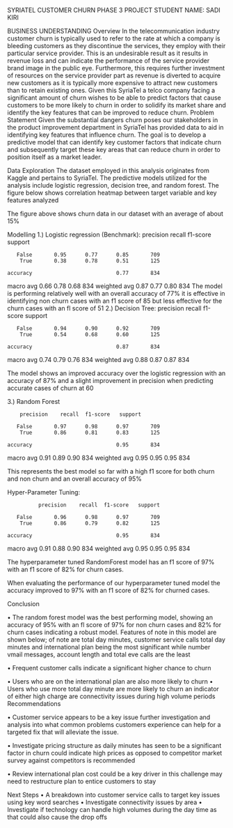 SYRIATEL CUSTOMER CHURN
PHASE 3 PROJECT
STUDENT NAME: SADI KIRI

BUSINESS UNDERSTANDING
Overview
In the telecommunication industry customer churn is typically used to refer to the rate at which a company is bleeding customers as they discontinue the services, they employ with their particular service provider. This is an undesirable result as it results in revenue loss and can indicate the performance of the service provider brand image in the public eye. Furthermore, this requires further investment of resources on the service provider part as revenue is diverted to acquire new customers as it is typically more expensive to attract new customers than to retain existing ones. Given this SyriaTel a telco company facing a significant amount of churn wishes to be able to predict factors that cause customers to be more likely to churn in order to solidify its market share and identify the key features that can be improved to reduce churn.
Problem Statement
Given the substantial dangers churn poses our stakeholders in the product improvement department in SyriaTel has provided data to aid in identifying key features that influence churn. The goal is to develop a predictive model that can identify key customer factors that indicate churn and subsequently target these key areas that can reduce churn in order to position itself as a market leader.

Data Exploration
The dataset employed in this analysis originates from Kaggle and pertains to SyriaTel. The predictive models utilized for the analysis include logistic regression, decision tree, and random forest.
The figure below shows correlation heatmap between target variable and key features analyzed
 

The figure above shows churn data in our dataset with an average of about 15%

Modelling
1.)	Logistic regression (Benchmark):
precision    recall  f1-score   support

       False       0.95      0.77      0.85       709
        True       0.38      0.78      0.51       125

    accuracy                           0.77       834
   macro avg       0.66      0.78      0.68       834
weighted avg       0.87      0.77      0.80       834
The model is performing relatively well with an overall accuracy of 77% it is effective in identifying non churn cases with an f1 score of 85 but less effective for the churn cases with an fl score of 51
2.)	Decision Tree:
precision    recall  f1-score   support

       False       0.94      0.90      0.92       709
        True       0.54      0.68      0.60       125

    accuracy                           0.87       834
   macro avg       0.74      0.79      0.76       834
weighted avg       0.88      0.87      0.87       834

The model shows an improved accuracy over the logistic regression with an accuracy of 87% and a slight improvement in precision when predicting accurate cases of churn at 60

3.)	Random Forest 

        precision    recall  f1-score   support

       False       0.97      0.98      0.97       709
        True       0.86      0.81      0.83       125

    accuracy                           0.95       834
   macro avg       0.91      0.89      0.90       834
weighted avg       0.95      0.95      0.95       834



This represents the best model so far with a high f1 score for both churn and non churn and an overall accuracy of 95%

Hyper-Parameter Tuning:

              precision    recall  f1-score   support

       False       0.96      0.98      0.97       709
        True       0.86      0.79      0.82       125

    accuracy                           0.95       834
   macro avg       0.91      0.88      0.90       834
weighted avg       0.95      0.95      0.95       834

The hyperparameter tuned RandomForest model has an f1 score of 97% with an f1 score of 82% for churn cases.


When evaluating the performance of our hyperparameter tuned model the accuracy improved to 97% with an f1 score of 82% for churned cases.

Conclusion 

•	The random forest model was the best performing model, showing an accuracy of 95% with an fl score of 97% for non churn cases and 82% for churn cases indicating a robust model. Features of note in this model are shown below; of note are total day minutes, customer service calls total day minutes and international plan being the most significant while number vmail messages, account length and total eve calls are the least


 
 

•	Frequent customer calls indicate a significant higher chance to churn

•	Users who are on the international plan are also more likely to churn
•	Users who use more total day minute are more likely to churn an indicator of either high charge are connectivity issues during high volume periods 
Recommendations

•	Customer service appears to be a key issue further investigation and analysis into what common problems customers experience can help for a targeted fix that will alleviate the issue.

•	Investigate pricing structure as daily minutes has seen to be a significant factor in churn could indicate high prices as opposed to competitor market survey against competitors is recommended

•	Review international plan cost could be a key driver in this challenge may need to restructure plan to entice customers to stay

Next Steps
•	A breakdown into customer service calls to target key issues using key word searches
•	Investigate connectivity issues by area
•	Investigate if technology can handle high volumes during the day time as that could also cause the drop offs



